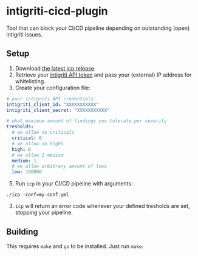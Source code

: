 # intigriti-cicd-plugin
Tool that can block your CI/CD pipeline depending on outstanding (open) intigriti issues.

## Setup
1. Download [the latest icp release](https://github.com/hazcod/intigriti-cicd-plugin/releases).
2. Retrieve your [intigriti API token](https://intigriti.com/) and pass your (external) IP address for whitelisting.
3. Create your configuration file:
```yaml
# your intigriti API credentials
intigriti_client_id: "XXXXXXXXXXX"
intigriti_client_secret: "XXXXXXXXXXX"

# what maximum amount of findings you tolerate per severity
tresholds:
  # we allow no criticals
  critical: 0
  # we allow no highs
  high: 0
  # we allow 1 medium
  medium: 1
  # we allow arbitrary amount of lows
  low: 100000
```
5. Run `icp` in your CI/CD pipeline with arguments:
```shell
./icp -conf=my-conf.yml
```
3. `icp` will return an error code whenever your defined tresholds are set, stopping your pipeline.

## Building
This requires `make` and `go` to be installed.
Just run `make`.